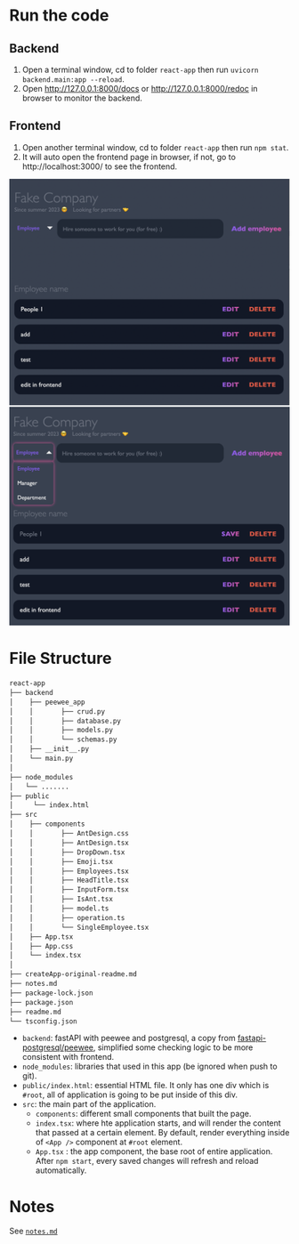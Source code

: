 # Run the code
## Backend
1. Open a terminal window, cd to folder `react-app` then run `uvicorn backend.main:app --reload`.
2. Open http://127.0.0.1:8000/docs or http://127.0.0.1:8000/redoc in browser to monitor the backend.

## Frontend
1. Open another terminal window, cd to folder `react-app` then run `npm stat`.
2. It will auto open the frontend page in browser, if not, go to http://localhost:3000/ to see the frontend.

![screenshot1](/img/screenshot1.png)
![screenshot2](/img/screenshot2.png)
# File Structure
```bash
react-app
├── backend
│    ├── peewee_app
│    │       ├── crud.py
│    │       ├── database.py
│    │       ├── models.py
│    │       └── schemas.py
│    ├── __init__.py
│    └── main.py
│    
├── node_modules
│	└── .......
├── public
│     └── index.html
├── src
│    ├── components
│    │       ├── AntDesign.css
│    │       ├── AntDesign.tsx
│    │       ├── DropDown.tsx
│    │       ├── Emoji.tsx
│    │       ├── Employees.tsx
│    │       ├── HeadTitle.tsx
│    │       ├── InputForm.tsx
│    │       ├── IsAnt.tsx
│    │       ├── model.ts
│    │       ├── operation.ts
│    │       └── SingleEmployee.tsx
│    ├── App.tsx
│    ├── App.css
│    └── index.tsx
│ 
├── createApp-original-readme.md
├── notes.md
├── package-lock.json
├── package.json
├── readme.md
└── tsconfig.json
```
- `backend`: fastAPI with peewee and postgresql, a copy from [fastapi-postgresql/peewee](/fastapi-postgresql/peewee_app/), simplified some checking logic to be more consistent with frontend.
-  `node_modules`: libraries that used in this app (be ignored when push to git).
- `public/index.html`: essential HTML file.  It only has one div which is `#root`, all of application is going to be put inside of this div.
- `src`: the main part of the application.
    - `components`: different small components that built the page.
    - `index.tsx`: where hte application starts, and will render the content that passed at a certain element. By default, render everything inside of `<App />` component at `#root` element. 
    - `App.tsx` : the app component, the base root of entire application. After `npm start`, every saved changes will refresh and reload automatically.

# Notes
See [`notes.md`](/react-app/notes.md)